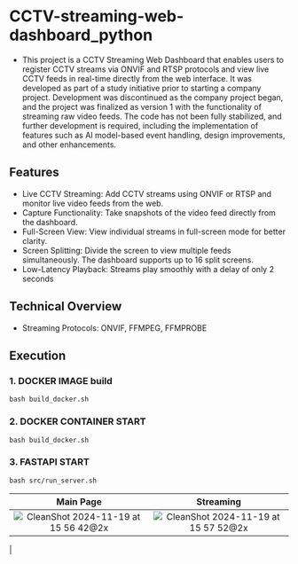 # CCTV-streaming-web-dashboard_python
- This project is a CCTV Streaming Web Dashboard that enables users to register CCTV streams via ONVIF and RTSP protocols and view live CCTV feeds in real-time directly from the web interface. It was developed as part of a study initiative prior to starting a company project. Development was discontinued as the company project began, and the project was finalized as version 1 with the functionality of streaming raw video feeds. The code has not been fully stabilized, and further development is required, including the implementation of features such as AI model-based event handling, design improvements, and other enhancements.


## Features
- Live CCTV Streaming: Add CCTV streams using ONVIF or RTSP and monitor live video feeds from the web.
- Capture Functionality: Take snapshots of the video feed directly from the dashboard.
- Full-Screen View: View individual streams in full-screen mode for better clarity.
- Screen Splitting: Divide the screen to view multiple feeds simultaneously. The dashboard supports up to 16 split screens.
- Low-Latency Playback: Streams play smoothly with a delay of only 2 seconds

## Technical Overview
- Streaming Protocols: ONVIF, FFMPEG, FFMPROBE

## Execution

### 1. DOCKER IMAGE build
```
bash build_docker.sh
```
### 2. DOCKER CONTAINER START
```
bash build_docker.sh
```
### 3. FASTAPI START
```
bash src/run_server.sh
```

|Main Page |Streaming |
|:--------------:|:--------------:|
| ![CleanShot 2024-11-19 at 15 56 42@2x](https://github.com/user-attachments/assets/b3777f92-dd17-4e46-87dc-f38da9f014f2) | ![CleanShot 2024-11-19 at 15 57 52@2x](https://github.com/user-attachments/assets/38a159d3-bc45-4b76-9c26-baa078df84a5)
 |
